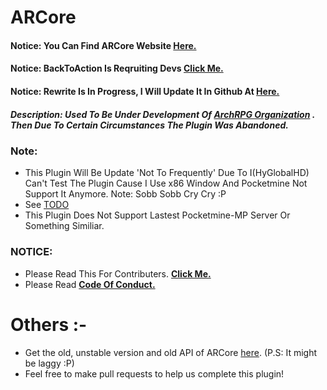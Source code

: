 # ARCore
#### Notice: You Can Find ARCore Website [__Here.__](https://backtoaction.github.io/ARCore/) 
#### Notice: BackToAction Is Reqruiting Devs [Click Me.](https://github.com/BackToAction/recruiting)
#### Notice: Rewrite Is In Progress, I Will Update It In Github At [Here.](https://github.com/BackToAction/ARCore/tree/rewrite-arch-2)
##### Description: Used To Be Under Development Of [ArchRPG Organization](https://github.com/ArchRPG/) . Then Due To Certain Circumstances The Plugin Was Abandoned.


### Note:
- This Plugin Will Be Update 'Not To Frequently' Due To I(HyGlobalHD) Can't Test The Plugin Cause I Use x86 Window And Pocketmine Not Support It Anymore. Note: Sobb Sobb Cry Cry :P
- See [TODO](https://github.com/BackToAction/ARCore/blob/master/TODO.md)
- This Plugin Does Not Support Lastest Pocketmine-MP Server Or Something Similiar.

### NOTICE:
- Please Read This For Contributers. [__Click Me.__](https://github.com/BackToAction/ARCore/blob/master/CONTRIBUTING.md)
- Please Read [__Code Of Conduct.__](https://github.com/BackToAction/ARCore/blob/master/CODE_OF_CONDUCT.md)

# Others :-
- Get the old, unstable version and old API of ARCore [here](https://github.com/ArchRPG/ArchCoreSystem/tree/Old-Core). (P.S: It might be laggy :P)
- Feel free to make pull requests to help us complete this plugin!
